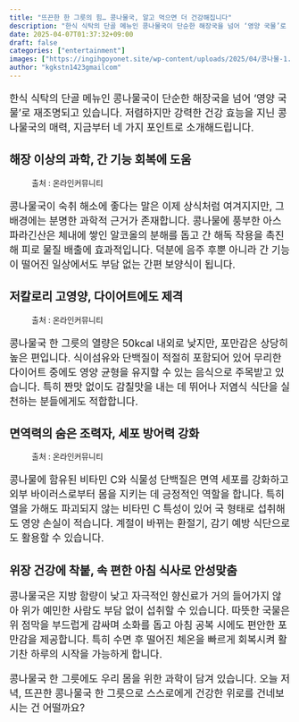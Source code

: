 ```yaml
---
title: "뜨끈한 한 그릇의 힘… 콩나물국, 알고 먹으면 더 건강해집니다"
description: "한식 식탁의 단골 메뉴인 콩나물국이 단순한 해장국을 넘어 ‘영양 국물’로 재조명되고 있습니다. 저렴하지만 강력한 건강 효능을 지닌 콩나물국의 매력, 지금부터 네 가지 포인트로 소개해드립니다."
date: 2025-04-07T01:37:32+09:00
draft: false
categories: ["entertainment"]
images: ["https://ingihgoyonet.site/wp-content/uploads/2025/04/콩나물-1.png", "https://ingihgoyonet.site/wp-content/uploads/2025/04/콩나물국.png", "https://ingihgoyonet.site/wp-content/uploads/2025/04/콩나물국효능-683x1024.png"]
author: "kgkstn1423gmailcom"
---
```


<p style="font-size:18px">한식 식탁의 단골 메뉴인 콩나물국이 단순한 해장국을 넘어 ‘영양 국물’로 재조명되고 있습니다. 저렴하지만 강력한 건강 효능을 지닌 콩나물국의 매력, 지금부터 네 가지 포인트로 소개해드립니다.</p> <h2 >해장 이상의 과학, 간 기능 회복에 도움</h2> <figure ><img src="https://ingihgoyonet.site/wp-content/uploads/2025/04/콩나물-1.png" alt="" style="aspect-ratio:16/9;object-fit:cover"/><figcaption >출처 : 온라인커뮤니티</figcaption></figure> <p style="font-size:18px">콩나물국이 숙취 해소에 좋다는 말은 이제 상식처럼 여겨지지만, 그 배경에는 분명한 과학적 근거가 존재합니다. 콩나물에 풍부한 아스파라긴산은 체내에 쌓인 알코올의 분해를 돕고 간 해독 작용을 촉진해 피로 물질 배출에 효과적입니다. 덕분에 음주 후뿐 아니라 간 기능이 떨어진 일상에서도 부담 없는 간편 보양식이 됩니다.</p> <h2 >저칼로리 고영양, 다이어트에도 제격</h2> <figure ><img src="https://ingihgoyonet.site/wp-content/uploads/2025/04/콩나물국.png" alt="" style="aspect-ratio:16/9;object-fit:cover"/><figcaption >출처 : 온라인커뮤니티</figcaption></figure> <p style="font-size:18px">콩나물국 한 그릇의 열량은 50kcal 내외로 낮지만, 포만감은 상당히 높은 편입니다. 식이섬유와 단백질이 적절히 포함되어 있어 무리한 다이어트 중에도 영양 균형을 유지할 수 있는 음식으로 주목받고 있습니다. 특히 짠맛 없이도 감칠맛을 내는 데 뛰어나 저염식 식단을 실천하는 분들에게도 적합합니다.</p> <h2 >면역력의 숨은 조력자, 세포 방어력 강화</h2> <figure ><img src="https://ingihgoyonet.site/wp-content/uploads/2025/04/콩나물국효능-683x1024.png" alt="" style="aspect-ratio:9/16;object-fit:cover"/><figcaption >출처 : 온라인커뮤니티</figcaption></figure> <p style="font-size:18px">콩나물에 함유된 비타민 C와 식물성 단백질은 면역 세포를 강화하고 외부 바이러스로부터 몸을 지키는 데 긍정적인 역할을 합니다. 특히 열을 가해도 파괴되지 않는 비타민 C 특성이 있어 국 형태로 섭취해도 영양 손실이 적습니다. 계절이 바뀌는 환절기, 감기 예방 식단으로도 활용할 수 있습니다.</p> <h2 >위장 건강에 착붙, 속 편한 아침 식사로 안성맞춤</h2> <p style="font-size:18px">콩나물국은 지방 함량이 낮고 자극적인 향신료가 거의 들어가지 않아 위가 예민한 사람도 부담 없이 섭취할 수 있습니다. 따뜻한 국물은 위 점막을 부드럽게 감싸며 소화를 돕고 아침 공복 시에도 편안한 포만감을 제공합니다. 특히 수면 후 떨어진 체온을 빠르게 회복시켜 활기찬 하루의 시작을 가능하게 합니다.</p> <p style="font-size:18px">콩나물국 한 그릇에도 우리 몸을 위한 과학이 담겨 있습니다. 오늘 저녁, 뜨끈한 콩나물국 한 그릇으로 스스로에게 건강한 위로를 건네보시는 건 어떨까요?</p>